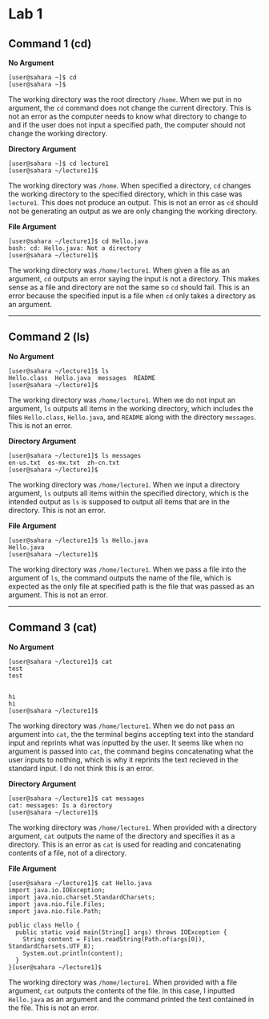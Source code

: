 # Lab 1
## Command 1 (cd)
**No Argument**
```
[user@sahara ~]$ cd
[user@sahara ~]$ 
```
The working directory was the root directory `/home`. When we put in no argument, the `cd` command 
does not change the current directory. This is not an error as the computer needs to know what
directory to change to and if the user does not input a specified path, the computer should not
change the working directory.

**Directory Argument**
```
[user@sahara ~]$ cd lecture1
[user@sahara ~/lecture1]$
```
The working directory was `/home`. When specified a directory, `cd` changes the working directory 
to the specified directory, which in this case was `lecture1`. This does not produce an output.
This is not an error as `cd` should not be generating an output as we are only changing the
working directory.

**File Argument**
```
[user@sahara ~/lecture1]$ cd Hello.java
bash: cd: Hello.java: Not a directory
[user@sahara ~/lecture1]$
```
The working directory was `/home/lecture1`. When given a file as an argument, `cd` outputs an error
saying the input is not a directory. This makes sense as a file and directory are not the same so
`cd` should fail. This is an error because the specified input is a file when `cd` only takes 
a directory as an argument.

---
## Command 2 (ls)
**No Argument**
```
[user@sahara ~/lecture1]$ ls
Hello.class  Hello.java  messages  README
[user@sahara ~/lecture1]$ 
```
The working directory was `/home/lecture1`. When we do not input an argument, `ls` outputs
all items in the working directory, which includes the files `Hello.class`, `Hello.java`, and 
`README` along with the directory `messages`. This is not an error.

**Directory Argument**
```
[user@sahara ~/lecture1]$ ls messages
en-us.txt  es-mx.txt  zh-cn.txt
[user@sahara ~/lecture1]$
```
The working directory was `/home/lecture1`. When we input a directory argument, `ls` outputs
all items within the specified directory, which is the intended output as `ls` is supposed to
output all items that are in the directory. This is not an error.

**File Argument**
```
[user@sahara ~/lecture1]$ ls Hello.java
Hello.java
[user@sahara ~/lecture1]$
```
The working directory was `/home/lecture1`. When we pass a file into the argument of `ls`, 
the command outputs the name of the file, which is expected as the only file at specified
path is the file that was passed as an argument. This is not an error.

---
## Command 3 (cat)
**No Argument**
```
[user@sahara ~/lecture1]$ cat
test
test
 
 
hi
hi
[user@sahara ~/lecture1]$
```
The working directory was `/home/lecture1`. When we do not pass an argument into `cat`, the
the terminal begins accepting text into the standard input and reprints what was inputted
by the user. It seems like when no argument is passed into `cat`, the command begins 
concatenating what the user inputs to nothing, which is why it reprints the text recieved in
the standard input. I do not think this is an error.

**Directory Argument**
```
[user@sahara ~/lecture1]$ cat messages
cat: messages: Is a directory
[user@sahara ~/lecture1]$
```
The working directory was `/home/lecture1`. When provided with a directory argument, `cat`
outputs the name of the directory and specifies it as a directory. This is an error as `cat` is
used for reading and concatenating contents of a file, not of a directory.

**File Argument**
```
[user@sahara ~/lecture1]$ cat Hello.java
import java.io.IOException;
import java.nio.charset.StandardCharsets;
import java.nio.file.Files;
import java.nio.file.Path;

public class Hello {
  public static void main(String[] args) throws IOException {
    String content = Files.readString(Path.of(args[0]), StandardCharsets.UTF_8);    
    System.out.println(content);
  }
}[user@sahara ~/lecture1]$
```
The working directory was `/home/lecture1`. When provided with a file argument, `cat`
outputs the contents of the file. In this case, I inputted `Hello.java` as an argument
and the command printed the text contained in the file. This is not an error.









